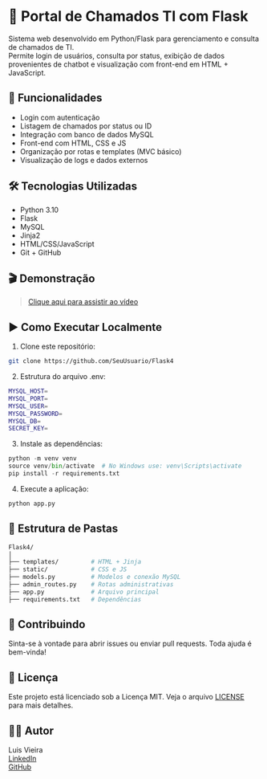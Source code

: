 # 📌 Portal de Chamados TI com Flask

Sistema web desenvolvido em Python/Flask para gerenciamento e consulta de chamados de TI.  
Permite login de usuários, consulta por status, exibição de dados provenientes de chatbot e visualização com front-end em HTML + JavaScript.

## 🚀 Funcionalidades

- Login com autenticação
- Listagem de chamados por status ou ID
- Integração com banco de dados MySQL
- Front-end com HTML, CSS e JS
- Organização por rotas e templates (MVC básico)
- Visualização de logs e dados externos

## 🛠️ Tecnologias Utilizadas

- Python 3.10
- Flask
- MySQL
- Jinja2
- HTML/CSS/JavaScript
- Git + GitHub

## 🎬 Demonstração

> [Clique aqui para assistir ao vídeo](https://youtu.be/bKYaTZFu1cM)  

## ▶️ Como Executar Localmente

1. Clone este repositório:

``` bash
git clone https://github.com/SeuUsuario/Flask4
```

2. Estrutura do arquivo .env:

``` bash
MYSQL_HOST=
MYSQL_PORT=
MYSQL_USER=
MYSQL_PASSWORD=
MYSQL_DB=
SECRET_KEY=
```

3. Instale as dependências:

``` python
python -m venv venv
source venv/bin/activate  # No Windows use: venv\Scripts\activate
pip install -r requirements.txt
```

4. Execute a aplicação:

``` python
python app.py
```

## 📂 Estrutura de Pastas

``` bash
Flask4/
│
├── templates/         # HTML + Jinja
├── static/            # CSS e JS
├── models.py          # Modelos e conexão MySQL
├── admin_routes.py    # Rotas administrativas
├── app.py             # Arquivo principal
├── requirements.txt   # Dependências
```

## 🤝 Contribuindo

Sinta-se à vontade para abrir issues ou enviar pull requests. Toda ajuda é bem-vinda!

## 📄 Licença

Este projeto está licenciado sob a Licença MIT. Veja o arquivo [LICENSE](LICENSE) para mais detalhes.

## 👨‍💻 Autor

Luis Vieira  
[LinkedIn](https://www.linkedin.com/in/luisfelipevv/)  
[GitHub](https://github.com/StyrkDev)
